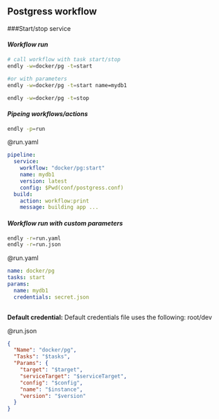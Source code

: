 ## Postgress workflow


###Start/stop service

#### _Workflow run_
```bash
# call workflow with task start/stop     
endly -w=docker/pg -t=start

#or with parameters
endly -w=docker/pg -t=start name=mydb1

endly -w=docker/pg -t=stop
```


#### _Pipeing workflows/actions_

```bash
endly -p=run
```

@run.yaml
```yaml
pipeline:
  service:
    workflow: "docker/pg:start"
    name: mydb1
    version: latest
    config: $Pwd(conf/postgress.conf)
  build:
    action: workflow:print
    message: building app ...

```


#### _Workflow run with custom parameters_
 
 
```bash      
endly -r=run.yaml
endly -r=run.json
```


@run.yaml 
```yaml
name: docker/pg
tasks: start
params:
  name: mydb1
  credentials: secret.json
  
```

**Default credential:** 
Default credentials file uses the following: root/dev


@run.json
```json
{
  "Name": "docker/pg",
  "Tasks": "$tasks",
  "Params": {
    "target": "$target",
    "serviceTarget": "$serviceTarget",
    "config": "$config",
    "name": "$instance",
    "version": "$version"
  }
}
```



